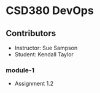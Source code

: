 # CSD380 DevOps
## Contributors
- Instructor: Sue Sampson
- Student: Kendall Taylor

### module-1
- Assignment 1.2
